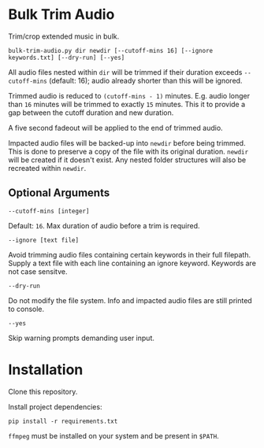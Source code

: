 # Bulk Trim Audio
Trim/crop extended music in bulk.
```
bulk-trim-audio.py dir newdir [--cutoff-mins 16] [--ignore keywords.txt] [--dry-run] [--yes]
```
All audio files nested within `dir` will be trimmed if their duration exceeds `--cutoff-mins` (default: 16); audio already shorter than this will be ignored. 

Trimmed audio is reduced to `(cutoff-mins - 1)` minutes. E.g. audio longer than `16` minutes will be trimmed to exactly `15` minutes. This it to provide a gap between the cutoff duration and new duration. 

A five second fadeout will be applied to the end of trimmed audio.

Impacted audio files will be backed-up into `newdir` before being trimmed. This is done to preserve a copy of the file with its original duration. `newdir` will be created if it doesn't exist.  Any nested folder structures will also be recreated within `newdir`.

## Optional Arguments

`--cutoff-mins [integer]`

Default: `16`. Max duration of audio before a trim is required.


`--ignore [text file]`

Avoid trimming audio files containing certain keywords in their full filepath. Supply a text file with each line containing an ignore keyword. Keywords are not case sensitve.

`--dry-run`

Do not modify the file system. Info and impacted audio files are still printed to console.

`--yes`

Skip warning prompts demanding user input.

# Installation

Clone this repository.

Install project dependencies:

```pip install -r requirements.txt```

`ffmpeg` must be installed on your system and be present in  `$PATH`.
